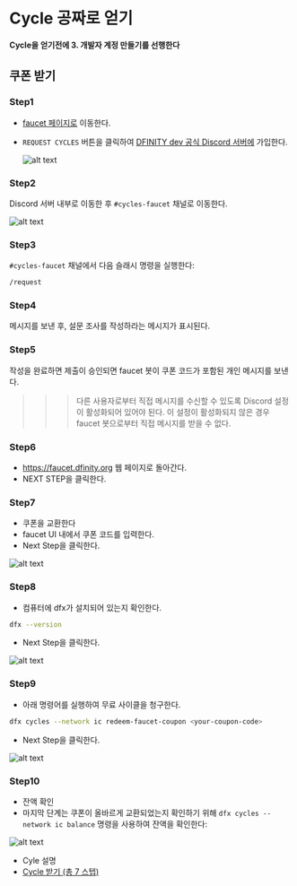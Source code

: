 # Cycle 공짜로 얻기

**Cycle을 얻기전에 3. 개발자 계정 만들기를 선행한다**

## 쿠폰 받기

### Step1

- [faucet 페이지로](https://faucet.dfinity.org) 이동한다.
- `REQUEST CYCLES` 버튼을 클릭하여 [DFINITY dev 공식 Discord 서버에](https://discord.com/invite/jnjVVQaE2C) 가입한다.

  ![alt text](https://internetcomputer.org/assets/images/faucet_step_1-2fe04ec8ea07680669297c786f1faf1e.png)

### Step2

Discord 서버 내부로 이동한 후 `#cycles-faucet` 채널로 이동한다.

![alt text](https://internetcomputer.org/assets/images/cycles-faucet-907e5cf49e236da1922df71013bed64c.png)

### Step3

`#cycles-faucet` 채널에서 다음 슬래시 명령을 실행한다:

```sh
/request
```

### Step4

메시지를 보낸 후, 설문 조사를 작성하라는 메시지가 표시된다.

### Step5

작성을 완료하면 제출이 승인되면 faucet 봇이 쿠폰 코드가 포함된 개인 메시지를 보낸다.

> > > 다른 사용자로부터 직접 메시지를 수신할 수 있도록 Discord 설정이 활성화되어 있어야 된다. 이 설정이 활성화되지 않은 경우 faucet 봇으로부터 직접 메시지를 받을 수 없다.

### Step6

- https://faucet.dfinity.org 웹 페이지로 돌아간다.
- NEXT STEP을 클릭한다.

### Step7

- 쿠폰을 교환한다
- faucet UI 내에서 쿠폰 코드를 입력한다.
- Next Step을 클릭한다.

![alt text](https://internetcomputer.org/assets/images/faucet_step_3-61da7f49b01a27859b8814136fa4e3d1.png)

### Step8

- 컴퓨터에 dfx가 설치되어 있는지 확인한다.

```sh
dfx --version
```

- Next Step을 클릭한다.

![alt text](https://internetcomputer.org/assets/images/faucet_step_4-b8ede987ff977d6f1085cf7ce74fcc96.png)

### Step9

- 아래 명령어를 실행하여 무료 사이클을 청구한다.

```sh
dfx cycles --network ic redeem-faucet-coupon <your-coupon-code>
```

- Next Step을 클릭한다.

![alt text](https://internetcomputer.org/assets/images/faucet_step_5-f75d4b0cb998304864080357c04b2193.png)

### Step10

- 잔액 확인
- 마지막 단계는 쿠폰이 올바르게 교환되었는지 확인하기 위해 `dfx cycles --network ic balance` 명령을 사용하여 잔액을 확인한다:

![alt text](https://internetcomputer.org/assets/images/faucet_step_6-19dd3dccd7eb7757da3ffd8c211055b6.png)

- Cyle 설명
- [Cycle 받기 (총 7 스텝)](https://internetcomputer.org/docs/current/developer-docs/getting-started/cycles/cycles-faucet#step-1-get-a-coupon)
